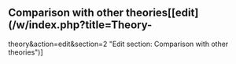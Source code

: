## Comparison with other theories[[edit](/w/index.php?title=Theory-
theory&action=edit&section=2 "Edit section: Comparison with other theories")]
